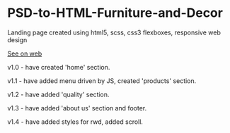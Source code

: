 # PSD-to-HTML-Furniture-and-Decor

Landing page created using html5, scss, css3 flexboxes, responsive web design

<a href="https://matutamiller.github.io/PSD-to-HTML-Furniture-and-Decor/">See on web</a>

v1.0 - have created 'home' section.

v1.1 - have added menu driven by JS, created 'products' section. 

v1.2 - have added 'quality' section. 

v1.3 - have added 'about us' section and footer.

v1.4 - have added styles for rwd, added scroll.
